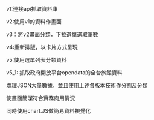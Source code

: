 v1:連接api抓取資料庫

v2:使用v1的資料作畫面

v3：將v2畫面分類，下拉選單選取筆數

v4:重新排版，以卡片方式呈現

v5:使用選單列表分類資料

v5_1:
抓取政府開放平台opendata的全台旅館資料

處理JSON大量數據，並且使用上述各版本技術作分割及分類

使畫面簡潔符合實務商用情況

同時使用chart.JS做簡易資料視覺化
